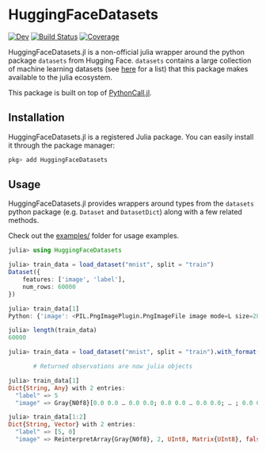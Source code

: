 # HuggingFaceDatasets

[![Dev](https://img.shields.io/badge/docs-dev-blue.svg)](https://JuliaGenAI.github.io/HuggingFaceDatasets.jl/dev)
[![Build Status](https://github.com/JuliaGenAI/HuggingFaceDatasets.jl/actions/workflows/CI.yml/badge.svg?branch=main)](https://github.com/JuliaGenAI/HuggingFaceDatasets.jl/actions/workflows/CI.yml?query=branch%3Amain)
[![Coverage](https://codecov.io/gh/JuliaGenAI/HuggingFaceDatasets.jl/branch/main/graph/badge.svg)](https://codecov.io/gh/JuliaGenAI/HuggingFaceDatasets.jl) 

HuggingFaceDatasets.jl is a non-official julia wrapper around the python package  `datasets` from Hugging Face. `datasets` contains a large collection of machine learning datasets (see [here](https://huggingface.co/datasets) for a list) that this package makes available to the julia ecosystem.

This package is built on top of [PythonCall.jl](https://github.com/cjdoris/PythonCall.jl).

## Installation

HuggingFaceDatasets.jl is a registered Julia package. You can easily install it through the package manager:

```julia
pkg> add HuggingFaceDatasets
```

## Usage

HuggingFaceDatasets.jl provides wrappers around types from the `datasets` python package (e.g. `Dataset` and `DatasetDict`) along with a few related methods.

Check out the [examples/](https://github.com/JuliaGenAI/HuggingFaceDatasets.jl/tree/main/examples) folder for usage examples.

```julia
julia> using HuggingFaceDatasets

julia> train_data = load_dataset("mnist", split = "train")
Dataset({
    features: ['image', 'label'],
    num_rows: 60000
})

julia> train_data[1]
Python: {'image': <PIL.PngImagePlugin.PngImageFile image mode=L size=28x28 at 0x3340B0290>, 'label': 5}

julia> length(train_data)
60000

julia> train_data = load_dataset("mnist", split = "train").with_format("julia");

       # Returned observations are now julia objects

julia> train_data[1]
Dict{String, Any} with 2 entries:
  "label" => 5
  "image" => Gray{N0f8}[0.0 0.0 … 0.0 0.0; 0.0 0.0 … 0.0 0.0; … ; 0.0 0.0 … 0.0 0.0; 0.0 0.0 … 0.0 0.0]

julia> train_data[1:2]
Dict{String, Vector} with 2 entries:
  "label" => [5, 0]
  "image" => ReinterpretArray{Gray{N0f8}, 2, UInt8, Matrix{UInt8}, false}[[0.0 0.0 … 0.0 0.0; 0.0 0.0 … 0.0 0.0; … ; 0…
```
